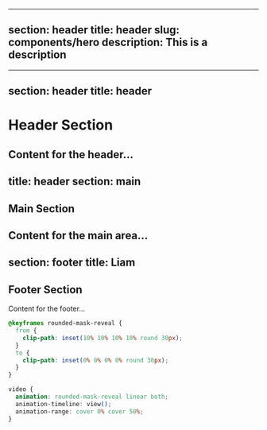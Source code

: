 ----
section: header
title: header
slug: components/hero
description: This is a description
----

---
section: header
title: header
---
# Header Section
Content for the header...
---
title: header
section: main
---
## Main Section
Content for the main area...
---
section: footer
title: Liam
---
## Footer Section
Content for the footer...
```css
@keyframes rounded-mask-reveal {
  from {
    clip-path: inset(10% 10% 10% 10% round 30px);
  }
  to {
    clip-path: inset(0% 0% 0% 0% round 30px);
  }
}

video {
  animation: rounded-mask-reveal linear both;
  animation-timeline: view();
  animation-range: cover 0% cover 50%;
}
```
